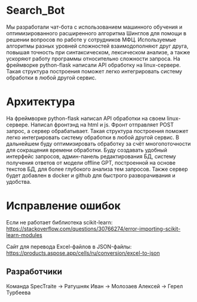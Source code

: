 # Search_Bot
Мы разработали чат-бота с использованием машинного обучения и оптимизированного расширенного алгоритма Шинглов для помощи в решении вопросов по работе у сотрудников МФЦ.
Используемые алгоритмы разных уровней сложностей взаимодополняют друг друга, повышая точность при синтаксическом, лексическом анализе, а также ускоряют работу программы относительно сложности запроса.
На фреймворке python-flask написали API обработку на linux-сервере.
Такая структура построения поможет легко интегрировать систему обработки в любой другой сервис.

# Архитектура
На фреймворке python-flask написал API обработки на своем linux-сервере. Написал фронтэнд на html и js. Фронт отправляет POST запрос, а сервер обрабатывает.
Такая структура построения поможет легко интегрировать систему обработки в любой другой сервис. В дальнейшем буду оптимизировать обработку за счёт многопоточности для сокращения времени обработки. Буду создавать удобный интерфейс запросов, админ-панель редактирования БД, систему получения ответов от модели offline GPT, построенной на основе текстов БД, для более глубокого анализа тем запросов.
Также сервер будет добавлен в docker и github для быстрого разворачивания и удобства.

# Исправление ошибок
Если не работает библиотека scikit-learn:
https://stackoverflow.com/questions/30766274/error-importing-scikit-learn-modules

Сайт для перевода Excel-файлов в JSON-файлы:
https://products.aspose.app/cells/ru/conversion/excel-to-json


## Разработчики
Команда SpecTraite
-> Ратушняк Иван
-> Молозаев Алексей
-> Герел Турбеева
